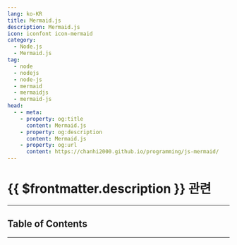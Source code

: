 ```yaml
---
lang: ko-KR
title: Mermaid.js
description: Mermaid.js
icon: iconfont icon-mermaid
category:
  - Node.js
  - Mermaid.js
tag: 
  - node
  - nodejs
  - node-js
  - mermaid
  - mermaidjs
  - mermaid-js
head:
  - - meta:
    - property: og:title
      content: Mermaid.js
    - property: og:description
      content: Mermaid.js
    - property: og:url
      content: https://chanhi2000.github.io/programming/js-mermaid/
---
```


# {{ $frontmatter.description }} 관련

<ShieldsGroup logos="visualstudiocode,npm,yarn,vite,nodedotjs,javascript,typescript"/>

---

## Table of Contents

<ToCLocal basePath="/programming/js-mermaid/" />

---

<TagLinks />